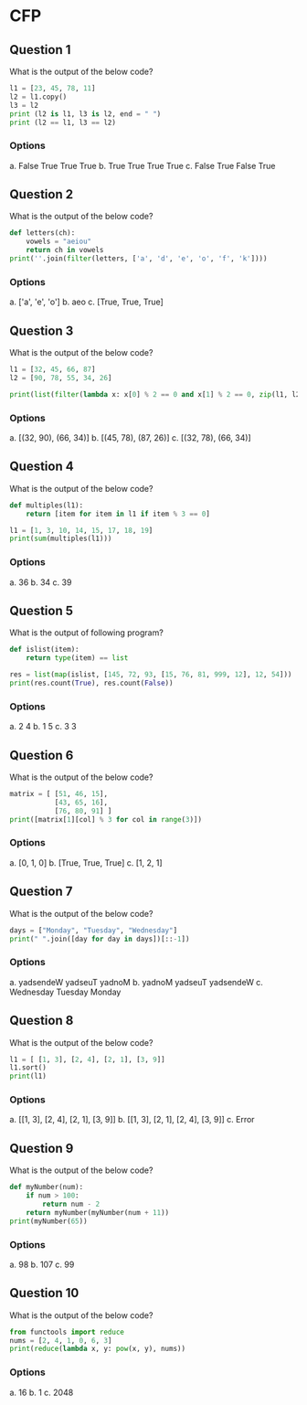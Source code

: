 # CFP

## Question 1
What is the output of the below code?
````python
l1 = [23, 45, 78, 11]
l2 = l1.copy()
l3 = l2
print (l2 is l1, l3 is l2, end = " ")
print (l2 == l1, l3 == l2)
````
### Options
a. False True True True
b. True True True True
c. False True False True

## Question 2
What is the output of the below code?
````python
def letters(ch):
    vowels = "aeiou"
    return ch in vowels
print(''.join(filter(letters, ['a', 'd', 'e', 'o', 'f', 'k'])))
````
### Options
a. ['a', 'e', 'o']
b. aeo
c. [True, True, True]

## Question 3
What is the output of the below code?
````python
l1 = [32, 45, 66, 87]
l2 = [90, 78, 55, 34, 26]

print(list(filter(lambda x: x[0] % 2 == 0 and x[1] % 2 == 0, zip(l1, l2[1:]))))
````
### Options
a. [(32, 90), (66, 34)]
b. [(45, 78), (87, 26)]
c. [(32, 78), (66, 34)]

## Question 4
What is the output of the below code?
````python
def multiples(l1):
    return [item for item in l1 if item % 3 == 0]

l1 = [1, 3, 10, 14, 15, 17, 18, 19]
print(sum(multiples(l1)))
````
### Options
a. 36
b. 34
c. 39

## Question 5
What is the output of following program?
````python
def islist(item):
    return type(item) == list

res = list(map(islist, [145, 72, 93, [15, 76, 81, 999, 12], 12, 54]))
print(res.count(True), res.count(False))
````
### Options
a. 2 4
b. 1 5
c. 3 3

## Question 6
What is the output of the below code?
````python
matrix = [ [51, 46, 15],
           [43, 65, 16],
           [76, 80, 91] ]
print([matrix[1][col] % 3 for col in range(3)])
````
### Options
a. [0, 1, 0]
b. [True, True, True]
c. [1, 2, 1]

## Question 7
What is the output of the below code?
````python
days = ["Monday", "Tuesday", "Wednesday"]
print(" ".join([day for day in days])[::-1])
````
### Options
a. yadsendeW yadseuT yadnoM
b. yadnoM yadseuT yadsendeW
c. Wednesday Tuesday Monday

## Question 8
What is the output of the below code?
````python
l1 = [ [1, 3], [2, 4], [2, 1], [3, 9]]
l1.sort()
print(l1)
````
### Options
a. [[1, 3], [2, 4], [2, 1], [3, 9]]
b. [[1, 3], [2, 1], [2, 4], [3, 9]]
c. Error

## Question 9
What is the output of the below code?
````python
def myNumber(num):
    if num > 100:
        return num - 2
    return myNumber(myNumber(num + 11))
print(myNumber(65))
````
### Options
a. 98
b. 107
c. 99

## Question 10
What is the output of the below code?
````python
from functools import reduce
nums = [2, 4, 1, 0, 6, 3]
print(reduce(lambda x, y: pow(x, y), nums))
````
### Options
a. 16
b. 1
c. 2048

